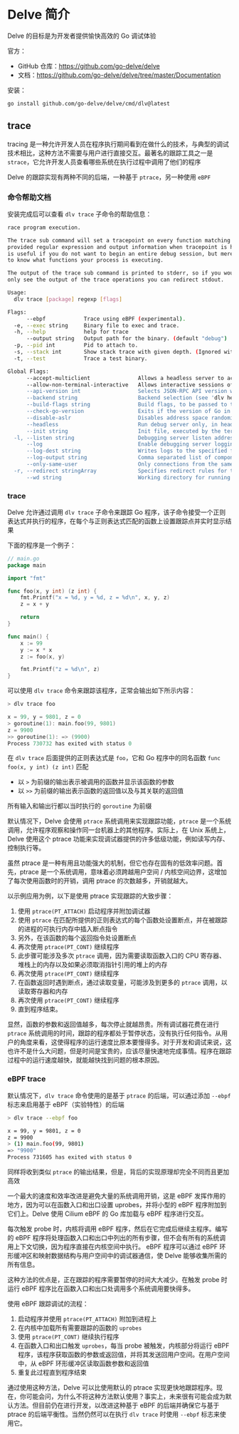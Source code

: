 # Delve 简介

Delve 的目标是为开发者提供愉快高效的 Go 调试体验

官方：

- GitHub 仓库：<https://github.com/go-delve/delve>
- 文档：<https://github.com/go-delve/delve/tree/master/Documentation>

安装：

```bash
go install github.com/go-delve/delve/cmd/dlv@latest
```

## trace

tracing 是一种允许开发人员在程序执行期间看到在做什么的技术，与典型的调试技术相比，这种方法不需要与用户进行直接交互。最著名的跟踪工具之一是 `strace`，它允许开发人员查看哪些系统在执行过程中调用了他们的程序

Delve 的跟踪实现有两种不同的后端，一种基于 `ptrace`，另一种使用 `eBPF`

### 命令帮助文档

安装完成后可以查看 `dlv trace` 子命令的帮助信息：

```bash
race program execution.

The trace sub command will set a tracepoint on every function matching the
provided regular expression and output information when tracepoint is hit.  This
is useful if you do not want to begin an entire debug session, but merely want
to know what functions your process is executing.

The output of the trace sub command is printed to stderr, so if you would like to
only see the output of the trace operations you can redirect stdout.

Usage:
  dlv trace [package] regexp [flags]

Flags:
      --ebpf            Trace using eBPF (experimental).
  -e, --exec string     Binary file to exec and trace.
  -h, --help            help for trace
      --output string   Output path for the binary. (default "debug")
  -p, --pid int         Pid to attach to.
  -s, --stack int       Show stack trace with given depth. (Ignored with --ebpf)
  -t, --test            Trace a test binary.

Global Flags:
      --accept-multiclient               Allows a headless server to accept multiple client connections via JSON-RPC or DAP.
      --allow-non-terminal-interactive   Allows interactive sessions of Delve that don't have a terminal as stdin, stdout and stderr
      --api-version int                  Selects JSON-RPC API version when headless. New clients should use v2. Can be reset via RPCServer.SetApiVersion. See Documentation/api/json-rpc/README.md. (default 1)
      --backend string                   Backend selection (see 'dlv help backend'). (default "default")
      --build-flags string               Build flags, to be passed to the compiler. For example: --build-flags="-tags=integration -mod=vendor -cover -v"
      --check-go-version                 Exits if the version of Go in use is not compatible (too old or too new) with the version of Delve. (default true)
      --disable-aslr                     Disables address space randomization
      --headless                         Run debug server only, in headless mode. Server will accept both JSON-RPC or DAP client connections.
      --init string                      Init file, executed by the terminal client.
  -l, --listen string                    Debugging server listen address. (default "127.0.0.1:0")
      --log                              Enable debugging server logging.
      --log-dest string                  Writes logs to the specified file or file descriptor (see 'dlv help log').
      --log-output string                Comma separated list of components that should produce debug output (see 'dlv help log')
      --only-same-user                   Only connections from the same user that started this instance of Delve are allowed to connect. (default true)
  -r, --redirect stringArray             Specifies redirect rules for target process (see 'dlv help redirect')
      --wd string                        Working directory for running the program.
```

### trace

Delve 允许通过调用 `dlv trace` 子命令来跟踪 Go 程序，该子命令接受一个正则表达式并执行的程序，在每个与正则表达式匹配的函数上设置跟踪点并实时显示结果

下面的程序是一个例子：

```go
// main.go
package main

import "fmt"

func foo(x, y int) (z int) {
	fmt.Printf("x = %d, y = %d, z = %d\n", x, y, z)
	z = x + y

	return
}

func main() {
	x := 99
	y := x * x
	z := foo(x, y)

	fmt.Printf("z = %d\n", z)
}

```

可以使用 `dlv trace` 命令来跟踪该程序，正常会输出如下所示内容：

```go
> dlv trace foo

x = 99, y = 9801, z = 0
> goroutine(1): main.foo(99, 9801)
z = 9900
>> goroutine(1): => (9900)
Process 730732 has exited with status 0
```

在 `dlv trace` 后面提供的正则表达式是 `foo`，它和 Go 程序中的同名函数 `func foo(x, y int) (z int)` 匹配

- 以 `>` 为前缀的输出表示被调用的函数并显示该函数的参数
- 以 `>>` 为前缀的输出表示函数的返回值以及与其关联的返回值

所有输入和输出行都以当时执行的 `goroutine` 为前缀

默认情况下，Delve 会使用 `ptrace` 系统调用来实现跟踪功能，`ptrace` 是一个系统调用，允许程序观察和操作同一台机器上的其他程序。实际上，在 Unix 系统上，Delve 使用这个 ptrace 功能来实现调试器提供的许多低级功能，例如读写内存、控制执行等。

虽然 ptrace 是一种有用且功能强大的机制，但它也存在固有的低效率问题。首先，ptrace 是一个系统调用，意味着必须跨越用户空间 / 内核空间边界，这增加了每次使用函数时的开销，调用 ptrace 的次数越多，开销就越大。

以示例应用为例，以下是使用 ptrace 实现跟踪的大致步骤：

1. 使用 `ptrace(PT_ATTACH)` 启动程序并附加调试器
2. 使用 `ptrace` 在匹配所提供的正则表达式的每个函数处设置断点，并在被跟踪的进程的可执行内存中插入断点指令
3. 另外，在该函数的每个返回指令处设置断点
4. 再次使用 `ptrace(PT_CONT)` 继续程序
5. 此步骤可能涉及多次 `ptrace` 调用，因为需要读取函数入口的 CPU 寄存器、堆栈上的内存以及如果必须取消指针引用的堆上的内存
6. 再次使用 `ptrace(PT_CONT)` 继续程序
7. 在函数返回时遇到断点，通过读取变量，可能涉及到更多的 `ptrace` 调用，以读取寄存器和内存
8. 再次使用 `ptrace(PT_CONT)` 继续程序
9. 直到程序结束。

显然，函数的参数和返回值越多，每次停止就越昂贵。所有调试器花费在进行 `ptrace` 系统调用的时间，跟踪的程序都处于暂停状态，没有执行任何指令。从用户的角度来看，这使得程序的运行速度比原本要慢得多。对于开发和调试来说，这也许不是什么大问题，但是时间是宝贵的，应该尽量快速地完成事情。程序在跟踪过程中的运行速度越快，就能越快找到问题的根本原因。

### eBPF trace

默认情况下，`dlv trace` 命令使用的是基于 `ptrace` 的后端，可以通过添加 `--ebpf` 标志来启用基于 eBPF（实验特性）的后端

```bash
> dlv trace --ebpf foo

x = 99, y = 9801, z = 0
z = 9900
> (1) main.foo(99, 9801)
=> "9900"
Process 731605 has exited with status 0
```

同样将收到类似 `ptrace` 的输出结果，但是，背后的实现原理却完全不同而且更加高效

一个最大的速度和效率改进是避免大量的系统调用开销，这是 eBPF 发挥作用的地方，因为可以在函数入口和出口设置 uprobes，并将小型的 eBPF 程序附加到它们上。Delve 使用 Cilium eBPF 的 Go 库加载与 eBPF 程序进行交互。

每次触发 probe 时，内核将调用 eBPF 程序，然后在它完成后继续主程序。编写的 eBPF 程序将处理函数入口和出口中列出的所有步骤，但不会有所有的系统调用上下文切换，因为程序直接在内核空间中执行。 eBPF 程序可以通过 eBPF 环形缓冲区和映射数据结构与用户空间中的调试器通信，使 Delve 能够收集所需的所有信息。

这种方法的优点是，正在跟踪的程序需要暂停的时间大大减少。在触发 probe 时运行 eBPF 程序比在函数入口和出口处调用多个系统调用要快得多。

使用 eBPF 跟踪调试的流程：

1. 启动程序并使用 `ptrace(PT_ATTACH)` 附加到进程上
2. 在内核中加载所有需要跟踪的函数的 `uprobes`
3. 使用 `ptrace(PT_CONT)` 继续执行程序
4. 在函数入口和出口触发 `uprobes`，每当 probe 被触发，内核部分将运行 eBPF 程序，该程序获取函数的参数或返回值，并将其发送回用户空间。在用户空间中，从 eBPF 环形缓冲区读取函数参数和返回值
5. 重复此过程直到程序结束

通过使用这种方法，Delve 可以比使用默认的 ptrace 实现更快地跟踪程序。现在，你可能会问，为什么不将这种方法默认使用？事实上，未来很有可能会成为默认方法。但目前仍在进行开发，以改进这种基于 eBPF 的后端并确保它与基于 ptrace 的后端平衡性。当然仍然可以在执行 `dlv trace` 时使用 `--ebpf` 标志来使用它。